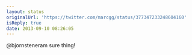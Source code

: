 ```yaml
---
layout: status
originalUrl: 'https://twitter.com/marcgg/status/377347233248604160'
isReply: true
date: 2013-09-10 08:26:05
---
```


@bjornsteneram sure thing!

